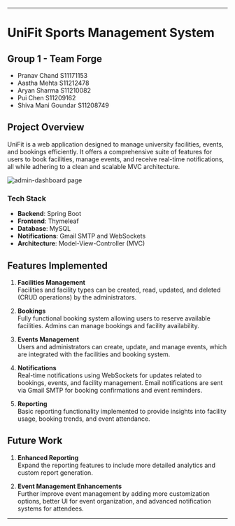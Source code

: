 
---

# UniFit Sports Management System

## Group 1 - Team Forge
- Pranav Chand S11171153 
- Aastha Mehta S11212478
- Aryan Sharma S11210082 
- Pui Chen S11209162
- Shiva Mani Goundar S11208749

## Project Overview

UniFit is a web application designed to manage university facilities, events, and bookings efficiently. It offers a comprehensive suite of features for users to book facilities, manage events, and receive real-time notifications, all while adhering to a clean and scalable MVC architecture.

![admin-dashboard page](https://github.com/user-attachments/assets/b9c4013c-3599-4204-8dfc-c8c80ba93edf)


### Tech Stack
- **Backend**: Spring Boot
- **Frontend**: Thymeleaf
- **Database**: MySQL
- **Notifications**: Gmail SMTP and WebSockets
- **Architecture**: Model-View-Controller (MVC)

## Features Implemented

1. **Facilities Management**  
   Facilities and facility types can be created, read, updated, and deleted (CRUD operations) by the administrators.
   
2. **Bookings**  
   Fully functional booking system allowing users to reserve available facilities. Admins can manage bookings and facility availability.
   
3. **Events Management**  
   Users and administrators can create, update, and manage events, which are integrated with the facilities and booking system.
   
4. **Notifications**  
   Real-time notifications using WebSockets for updates related to bookings, events, and facility management. Email notifications are sent via Gmail SMTP for booking confirmations and event reminders.

5. **Reporting**  
   Basic reporting functionality implemented to provide insights into facility usage, booking trends, and event attendance.

## Future Work

1. **Enhanced Reporting**  
   Expand the reporting features to include more detailed analytics and custom report generation.

2. **Event Management Enhancements**  
   Further improve event management by adding more customization options, better UI for event organization, and advanced notification systems for attendees.

---
